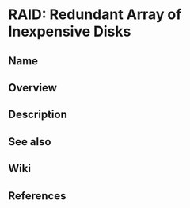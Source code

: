 # RAID: Redundant Array of Inexpensive Disks

## Name

## Overview

## Description

## See also

## Wiki

## References
